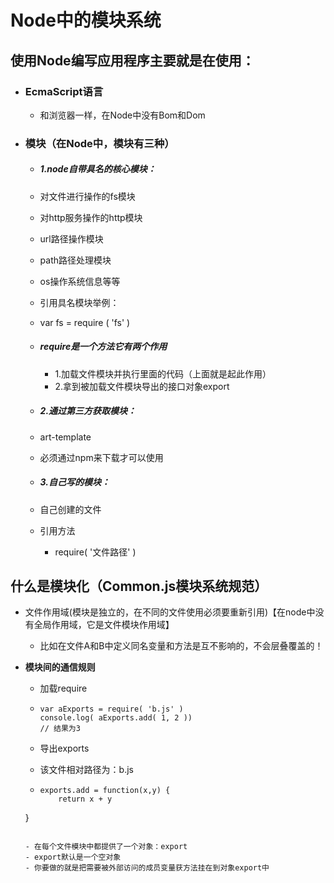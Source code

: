 # Node中的模块系统

## 使用Node编写应用程序主要就是在使用：

- ### EcmaScript语言

  - 和浏览器一样，在Node中没有Bom和Dom

- ### 模块（在Node中，模块有三种）

  - ##### 1.node自带具名的核心模块：

  - 对文件进行操作的fs模块

  - 对http服务操作的http模块

  - url路径操作模块

  - path路径处理模块

  - os操作系统信息等等

  - 引用具名模块举例：

  - var fs = require ( 'fs' )

  - ##### require是一个方法它有两个作用

    - 1.加载文件模块并执行里面的代码（上面就是起此作用）
    - 2.拿到被加载文件模块导出的接口对象export

  - ##### 2.通过第三方获取模块：

  - art-template

  - 必须通过npm来下载才可以使用

  - ##### 3.自己写的模块：

  - 自己创建的文件

  - 引用方法

    - require( '文件路径' )

## 什么是模块化（Common.js模块系统规范）

- 文件作用域(模块是独立的，在不同的文件使用必须要重新引用)【在node中没有全局作用域，它是文件模块作用域】

  - 比如在文件A和B中定义同名变量和方法是互不影响的，不会层叠覆盖的！ 

- **模块间的通信规则**

  - 加载require

  - ```
    var aExports = require( 'b.js' )
    console.log( aExports.add( 1, 2 ))
    // 结果为3
    ```

  - 导出exports

  - 该文件相对路径为：b.js
  
  - ```
    exports.add = function(x,y) {
    	return x + y
  }
    ```
  
    - 在每个文件模块中都提供了一个对象：export
    - export默认是一个空对象
    - 你要做的就是把需要被外部访问的成员变量获方法挂在到对象export中

